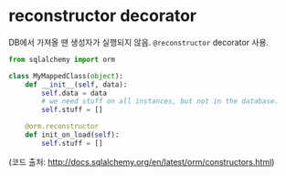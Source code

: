 # reconstructor decorator

DB에서 가져올 땐 생성자가 실행되지 않음. `@reconstructor` decorator 사용.

```python
from sqlalchemy import orm

class MyMappedClass(object):
    def __init__(self, data):
        self.data = data
        # we need stuff on all instances, but not in the database.
        self.stuff = []

    @orm.reconstructor
    def init_on_load(self):
        self.stuff = []
```

(코드 출처: http://docs.sqlalchemy.org/en/latest/orm/constructors.html)
